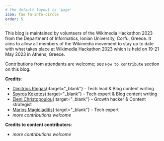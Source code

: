 ```yaml
---
# the default layout is 'page'
icon: fas fa-info-circle
order: 5
---
```


This blog is maintained by volunteers of the Wikimedia Hackathon 2023 from the Department of Informatics, Ionian University, Corfu, Greece.
It aims to allow all members of the Wikimedia movement to stay up to date with what takes place at Wikimedia Hackathon 2023 which is held on 19-21 May 2023 in Athens, Greece.

Contributions from attendants are welcome; see `How to contribute` section on this blog.

**Credits**:

+ [Dimitrios Ringas](https://github.com/riggas-ionio/){:target="_blank"} - Tech lead & Blog content writing
+ [Spyros Kokotos](https://github.com/Greekforce1821){:target="_blank"} - Tech expert & Blog content writing
+ [Eleni Christopoulou](https://github.com/hristope-ionio/){:target="_blank"} - Growth hacker & Content strategist
+ [Marios Magioladitis](https://github.com/p20magi){:target="_blank"} - Tech expert
+ _more contributions welcome_


**Credits to content contributors**:
+ _more contributions welcome_
